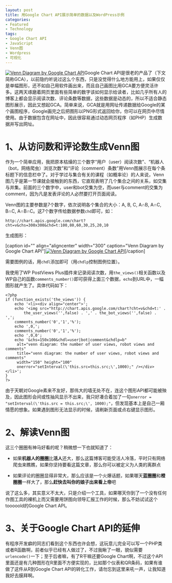 ```yaml
---
layout: post
title: 用Google Chart API展示简单的数据以及WordPress示例
categories:
- Featured
- Technology
tags:
- Google Chart API
- JavaScript
- Venn图
- Wordpress
- 可视化
---
```


[![Venn Diagram by Google Chart API](http://chart.apis.google.com/chart?cht=v&chs=100x100&chd=t:10,10,10,5,5,5,3)](http://yihui.name/cn/2009/05/visualize-simple-data-with-google-chart-api/)Google Chart API是很老的产品了（下文简称GCA），以前隐约听说过这么个东西，只是没觉得什么地方能用上，如果仅仅是单幅图形，还不如自己用软件画出来，而且自己画图比用GCA要方便灵活许多。这两天琢磨着网页里面有些简单的数字该如何显示给读者，比如几乎所有人的博客上都会显示阅读次数、评论条数等数据，这些数据是动态的，所以不适合静态图形展示，因此又想起GCA。简单来说，GCA就是用网址传递数据给Google的某个画图程序，Google画完之后把图形以PNG形式返回给你，你可以在网页中尽情使用。由于数据包含在网址中，因此很容易通过动态网页程序（如PHP）生成数据并写出网址。


# 1、从访问数和评论数生成Venn图


作为一个简单应用，我把原本枯燥的三个数字“用户（user）阅读次数”、“机器人（bot，网络爬虫）浏览次数”和“评论（comment）条数”用Venn图展示在每个条标题下的信息栏中了。对于学过与集合有关的课程（如概率论）的人来说，Venn图几乎是第一节课就会接触到的东西，它直观表明了几个集合之间的关系，如交集与并集。前面的三个数字中，user和bot交集为空，而user与comment的交集为comment，因为凡是发表评论的人必然要打开页面阅读。

Venn图的主要参数是7个数字，依次说明各个集合的大小：A, B, C, A∩B, A∩C, B∩C, A∩B∩C。这7个数字传给数据参数`chd`即可，如：

    
    http://chart.apis.google.com/chart?cht=v&chs=300x300&chd=t:100,80,60,30,25,20,10


生成图形：

[caption id="" align="aligncenter" width="300" caption="Venn Diagram by Google Chart API"][![Venn Diagram by Google Chart API](http://chart.apis.google.com/chart?cht=v&chs=300x300&chd=t:100,80,60,30,25,20,10)](http://yihui.name/cn/2009/05/visualize-simple-data-with-google-chart-api/)[/caption]

需要图例的话，用`chdl`添加即可（用`chdlp`控制图例位置）。

我使用了WP PostViews Plus插件来记录阅读次数，用`the_views()`相关函数以及WP自己的函数`comments_number()`即可获得上面三个数据，`echo`到URL中，一幅图形就产生了。具体代码如下：

    
    <?php
    if (function_exists('the_views')) {
    	echo '<li><div align="center">';
    	echo '<img src="http://chart.apis.google.com/chart?cht=v&chd=t:' .
    		the_user_views('',false) . ',' . the_bot_views('',false) . ',';
    	comments_number('0','1','%');
    	echo ',0,';
    	comments_number('0','1','%');
    	echo ',0,0';
    	echo '&chs=150x100&chdl=user|bot|comment&chdlp=b"
    	 alt="venn diagram: the number of user views, robot views and comments"
    	 title="venn diagram: the number of user views, robot views and comments"
    	 width="150" height="100"
    	 onerror="setInterval(\'this.src=this.src;\',1000);" /></div></li>';
    }
    ?>


由于天朝对Google素来不友好，那伟大的墙无处不在，连这个图形API都可能被殃及，因此图形会间或性抽风显示不出来，我只好凑合着加了一句`onerror = "setInterval(\'this.src = this.src;\', 1000);"`，但发现基本上是自己一厢情愿的想象。如果遇到图形无法显示的时候，请刷新页面或点右键显示图形。


# 2、解读Venn图


这三个圈圈有神马好看的呢？稍微想一下也就知道了：



	
  * 如果**机器人的圈圈**比**活人**还大，那么这篇博客可能受活人冷落，平时只有网络爬虫来瞧瞧，如果你坚持要看这篇文章，那么你可以被定义为人类的离群点

	
  * 如果评论的圈圈显得非常大，那么应该是一个火爆话题，如果哪天**蓝圈圈**和**橙圈圈**一样大了，那么**赶快去叫你的娘子出来看上帝**吧


说了这么多，其实意义不太大，只是介绍一个工具，如果哪天你到了一个没有任何作图工具的裸机上而又需要用饼图向领导汇报工作的时候，那么不妨试试这个tooooold的Google Chart API。


# 3、关于Google Chart API的延伸


有程序开发癖的同志们看到这个东西也许会想，这玩意儿完全可以写一个PHP类或者R函数啊，前者似乎已经有人做过了，不过我瞅了一眼，貌似需要`urlencode()`一下；至于后者嘛，有了R干嘛还要Google Chart啊，不过这个API里面还是有几种图形在R里面不方便实现的，比如那个仪表和QR条码，如果有谁做了这件从R到Google Chart API的转化工作，请勿忘到这里来吼一声，让我知道我好去膜拜啊。
